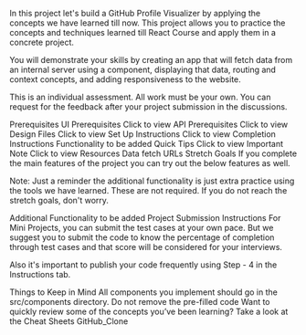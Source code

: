 In this project let's build a GitHub Profile Visualizer by applying the concepts we have learned till now. This project allows you to practice the concepts and techniques learned till React Course and apply them in a concrete project.

You will demonstrate your skills by creating an app that will fetch data from an internal server using a component, displaying that data, routing and context concepts, and adding responsiveness to the website.

This is an individual assessment. All work must be your own. You can request for the feedback after your project submission in the discussions.

Prerequisites
UI Prerequisites
Click to view
API Prerequisites
Click to view
Design Files
Click to view
Set Up Instructions
Click to view
Completion Instructions
Functionality to be added
Quick Tips
Click to view
Important Note
Click to view
Resources
Data fetch URLs
Stretch Goals
If you complete the main features of the project you can try out the below features as well.

Note: Just a reminder the additional functionality is just extra practice using the tools we have learned. These are not required. If you do not reach the stretch goals, don't worry.

Additional Functionality to be added
Project Submission Instructions
For Mini Projects, you can submit the test cases at your own pace. But we suggest you to submit the code to know the percentage of completion through test cases and that score will be considered for your interviews.

Also it's important to publish your code frequently using Step - 4 in the Instructions tab.

Things to Keep in Mind
All components you implement should go in the src/components directory.
Do not remove the pre-filled code
Want to quickly review some of the concepts you’ve been learning? Take a look at the Cheat Sheets
GitHub_Clone
